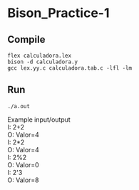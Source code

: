 # Bison_Practice-1

## Compile

`
flex calculadora.lex
`  
`
bison -d calculadora.y
`  
`
gcc lex.yy.c calculadora.tab.c -lfl -lm
`  

## Run

`
./a.out
`

Example input/output  
I: 2+2  
O: Valor=4  
I: 2*2  
O: Valor=4  
I: 2%2  
O: Valor=0  
I: 2'3  
O: Valor=8  
